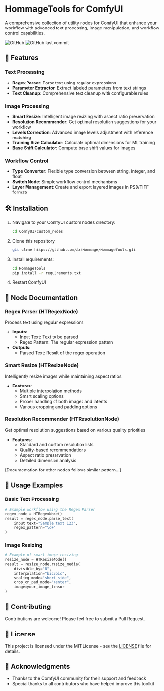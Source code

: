# HommageTools for ComfyUI

A comprehensive collection of utility nodes for ComfyUI that enhance your workflow with advanced text processing, image manipulation, and workflow control capabilities.

![GitHub](https://img.shields.io/github/license/ArtHommage/HommageTools)
![GitHub last commit](https://img.shields.io/github/last-commit/ArtHommage/HommageTools)

## 🚀 Features

### Text Processing
- **Regex Parser**: Parse text using regular expressions
- **Parameter Extractor**: Extract labeled parameters from text strings
- **Text Cleanup**: Comprehensive text cleanup with configurable rules

### Image Processing
- **Smart Resize**: Intelligent image resizing with aspect ratio preservation
- **Resolution Recommender**: Get optimal resolution suggestions for your workflow
- **Levels Correction**: Advanced image levels adjustment with reference matching
- **Training Size Calculator**: Calculate optimal dimensions for ML training
- **Base Shift Calculator**: Compute base shift values for images

### Workflow Control
- **Type Converter**: Flexible type conversion between string, integer, and float
- **Switch Node**: Simple workflow control mechanisms
- **Layer Management**: Create and export layered images in PSD/TIFF formats

## 🛠️ Installation

1. Navigate to your ComfyUI custom nodes directory:
   ```bash
   cd ComfyUI/custom_nodes
   ```

2. Clone this repository:
   ```bash
   git clone https://github.com/ArtHommage/HommageTools.git
   ```

3. Install requirements:
   ```bash
   cd HommageTools
   pip install -r requirements.txt
   ```

4. Restart ComfyUI

## 📖 Node Documentation

### Regex Parser (HTRegexNode)
Process text using regular expressions
- **Inputs**:
  - Input Text: Text to be parsed
  - Regex Pattern: The regular expression pattern
- **Outputs**:
  - Parsed Text: Result of the regex operation

### Smart Resize (HTResizeNode)
Intelligently resize images while maintaining aspect ratios
- **Features**:
  - Multiple interpolation methods
  - Smart scaling options
  - Proper handling of both images and latents
  - Various cropping and padding options

### Resolution Recommender (HTResolutionNode)
Get optimal resolution suggestions based on various quality priorities
- **Features**:
  - Standard and custom resolution lists
  - Quality-based recommendations
  - Aspect ratio preservation
  - Detailed dimension analysis

[Documentation for other nodes follows similar pattern...]

## 🔧 Usage Examples

### Basic Text Processing
```python
# Example workflow using the Regex Parser
regex_node = HTRegexNode()
result = regex_node.parse_text(
    input_text="Sample text 123", 
    regex_pattern="\d+"
)
```

### Image Resizing
```python
# Example of smart image resizing
resize_node = HTResizeNode()
result = resize_node.resize_media(
    divisible_by="8",
    interpolation="bicubic",
    scaling_mode="short_side",
    crop_or_pad_mode="center",
    image=your_image_tensor
)
```

## 🤝 Contributing

Contributions are welcome! Please feel free to submit a Pull Request.

## 📝 License

This project is licensed under the MIT License - see the [LICENSE](LICENSE) file for details.

## 🙏 Acknowledgments

- Thanks to the ComfyUI community for their support and feedback
- Special thanks to all contributors who have helped improve this toolkit